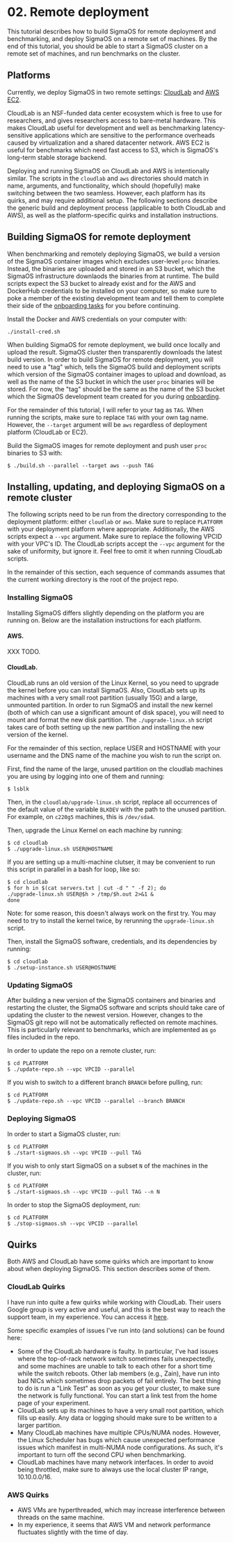 # 02. Remote deployment

This tutorial describes how to build SigmaOS for remote deployment and
benchmarking, and deploy SigmaOS on a remote set of machines. By the end of
this tutorial, you should be able to start a SigmaOS cluster on a remote set of
machines, and run benchmarks on the cluster.

## Platforms

Currently, we deploy SigmaOS in two remote settings:
[CloudLab](https://cloudlab.us/) and [AWS EC2](https://aws.amazon.com/ec2/).

CloudLab is an NSF-funded data center ecosystem which is free to use for
researchers, and gives researchers access to bare-metal hardware. This makes
CloudLab useful for development and well as benchmarking latency-sensitive
applications which are sensitive to the performance overheads caused by
virtualization and a shared datacenter network. AWS EC2 is useful for
benchmarks which need fast access to S3, which is SigmaOS's long-term stable
storage backend.

Deploying and running SigmaOS on CloudLab and AWS is intentionally similar. The
scripts in the `cloudlab` and `aws` directories should match in name,
arguments, and functionality, which should (hopefully) make switching between
the two seamless. However, each platform has its quirks, and may require
additional setup. The following sections describe the generic build and
deployment process (applicable to both CloudLab and AWS), as well as the
platform-specific quirks and installation instructions.

## Building SigmaOS for remote deployment

When benchmarking and remotely deploying SigmaOS, we build a version of the
SigmaOS container images which excludes user-level `proc` binaries.  Instead,
the binaries are uploaded and stored in an S3 bucket, which the SigmaOS
infrastructure downlaods the binaries from at runtime. The build scripts expect
the S3 bucket to already exist and for the AWS and DockerHub credentials to be
installed on your computer, so make sure to poke a member of the existing
development team and tell them to complete their side of the [onboarding
tasks](./onboarding.md) for you before continuing.

Install the Docker and AWS credentials on your computer with:

```
./install-cred.sh
```

When building SigmaOS for remote deployment, we build once locally and upload
the result. SigmaOS cluster then transparently downloads the latest build
version. In order to build SigmaOS for remote deployment, you will need to use
a "tag" which, tells the SigmaOS build and deployment scripts which version of
the SigmaOS container images to upload and download, as well as the name of the
S3 bucket in which the user `proc` binaries will be stored. For now, the "tag"
should be the same as the name of the S3 bucket which the SigmaOS development
team created for you during [onboarding](./onboarding.md).

For the remainder of this tutorial, I will refer to your tag as `TAG`. When
running the scripts, make sure to replace `TAG` with your own tag name.
However, the `--target` argument will be `aws` regardless of deployment
platform (CloudLab or EC2).

Build the SigmaOS images for remote deployment and push user `proc` binaries to
S3 with:

```
$ ./build.sh --parallel --target aws --push TAG
```

## Installing, updating, and deploying SigmaOS on a remote cluster

The following scripts need to be run from the directory corresponding to the
deployment platform: either `cloudlab` or `aws`. Make sure to replace
`PLATFORM` with your deployment platform where appropriate.  Additionally, the
AWS scripts expect a `--vpc` argument. Make sure to replace the following VPCID
with your VPC's ID. The CloudLab scripts accept the `--vpc` argument for the
sake of uniformity, but ignore it. Feel free to omit it when running CloudLab
scripts.

In the remainder of this section, each sequence of commands assumes that the
current working directory is the root of the project repo.

### Installing SigmaOS

Installing SigmaOS differs slightly depending on the platform you are running
on. Below are the installation instructions for each platform.

#### AWS.

XXX TODO.

#### CloudLab.

CloudLab runs an old version of the Linux Kernel, so you need to upgrade the
kernel before you can install SigmaOS. Also, CloudLab sets up its machines with
a very small root partition (usually 15G) and a large, unmounted partition. In
order to run SigmaOS and install the new kernel (both of which can use a
significant amount of disk space), you will need to mount and format the new
disk partition. The `./upgrade-linux.sh` script takes care of both setting up
the new partition and installing the new version of the kernel.

For the remainder of this section,
replace USER and HOSTNAME with your username and the DNS name of the machine
you wish to run the script on.

First, find the name of the large, unused partition on the cloudlab machines
you are using by logging into one of them and running:

```
$ lsblk
```

Then, in the `cloudlab/upgrade-linux.sh` script, replace all occurrences of the
default value of the variable `BLKDEV` with the path to the unused partition.
For example, on `c220g5` machines, this is `/dev/sda4`.

Then, upgrade the Linux Kernel on each machine by running:

```
$ cd cloudlab
$ ./upgrade-linux.sh USER@HOSTNAME
```

If you are setting up a multi-machine clutser, it may be convenient to run this
script in parallel in a bash for loop, like so:

```
$ cd cloudlab
$ for h in $(cat servers.txt | cut -d " " -f 2); do
./upgrade-linux.sh USER@$h > /tmp/$h.out 2>&1 &
done
```

Note: for some reason, this doesn't always work on the first try. You may need
to try to install the kernel twice, by rerunning the `upgrade-linux.sh` script.

Then, install the SigmaOS software, credentials, and its dependencies by
running:

```
$ cd cloudlab
$ ./setup-instance.sh USER@HOSTNAME
```

### Updating SigmaOS

After building a new version of the SigmaOS containers and binaries and
restarting the cluster, the SigmaOS software and scripts should take care of
updating the cluster to the newest version.  However, changes to the SigmaOS
git repo will not be automatically reflected on remote machines. This is
particularly relevant to benchmarks, which are implemented as `go` files
included in the repo.

In order to update the repo on a remote cluster, run:

```
$ cd PLATFORM
$ ./update-repo.sh --vpc VPCID --parallel
```

If you wish to switch to a different branch `BRANCH` before pulling, run:

```
$ cd PLATFORM
$ ./update-repo.sh --vpc VPCID --parallel --branch BRANCH
```

### Deploying SigmaOS

In order to start a SigmaOS cluster, run:

```
$ cd PLATFORM
$ ./start-sigmaos.sh --vpc VPCID --pull TAG
```

If you wish to only start SigmaOS on a subset `N` of the machines in the
cluster, run:

```
$ cd PLATFORM
$ ./start-sigmaos.sh --vpc VPCID --pull TAG --n N
```

In order to stop the SigmaOS deployment, run:

```
$ cd PLATFORM
$ ./stop-sigmaos.sh --vpc VPCID --parallel
```

## Quirks

Both AWS and CloudLab have some quirks which are important to know about when
deploying SigmaOS. This section describes some of them.

### CloudLab Quirks

I have run into quite a few quirks while working with CloudLab. Their users
Google group is very active and useful, and this is the best way to reach the
support team, in my experience. You can access it
[here](https://groups.google.com/g/cloudlab-users).

Some specific examples of issues I've run into (and solutions) can be found
here:

- Some of the CloudLab hardware is faulty. In particular, I've had issues where
  the top-of-rack network switch sometimes fails unexpectedly, and some
  machines are unable to talk to each other for a short time while the switch
  reboots. Other lab members (e.g., Zain), have run into bad NICs which
  sometimes drop packets of fail entirely. The best thing to do is run a "Link
  Test" as soon as you get your cluster, to make sure the network is fully
  functional. You can start a link test from the home page of your experiment.
- CloudLab sets up its machines to have a very small root partition, which
  fills up easily. Any data or logging should make sure to be written to a
  larger partition.
- Many CloudLab machines have multiple CPUs/NUMA nodes. However, the Linux
  Scheduler has bugs which cause unexpected performance issues which manifest
  in multi-NUMA node configurations. As such, it's important to turn off the
  second CPU when benchmarking.
- CloudLab machines have many network interfaces. In order to avoid being
  throttled, make sure to always use the local cluster IP range, 10.10.0.0/16.

### AWS Quirks

- AWS VMs are hyperthreaded, which may increase interference between threads on
  the same machine.
- In my experience, it seems that AWS VM and network performance fluctuates
  slightly with the time of day.
